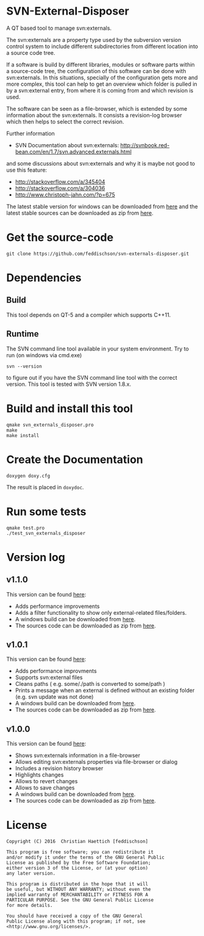 <!--- eat my shorts doxygen!! -->
SVN-External-Disposer
=======================

A QT based tool to manage svn:externals.

The svn:externals are a property type used by the subversion version control system
to include different subdirectories from different location into a source code tree.

If a software is build by different libraries, modules or software parts within a 
source-code tree, the configuration of this software can be done with svn:externals.
In this situations, specially of the configuration gets more and more complex,
this tool can help to get an overview which folder is pulled in by a svn:external entry, 
from where it is coming from and which revision is used.

The software can be seen as a file-browser, which is extended by some information about the
svn:externals. It consists a revision-log browser which then helps to select the correct revision.

Further information
   - SVN Documentation about svn:externals: http://svnbook.red-bean.com/en/1.7/svn.advanced.externals.html

and some discussions about svn:externals and why it is maybe not good to use this feature:
   - http://stackoverflow.com/a/345404
   - http://stackoverflow.com/a/304036
   - http://www.christoph-jahn.com/?p=675

The latest stable version for windows can be downloaded from [here][win32_v1.0.0] and the latest stable sources can be downloaded as zip from [here][source_v1.0.0].



Get the source-code
=======================

```
git clone https://github.com/feddischson/svn-externals-disposer.git
```



Dependencies
==============

Build
--------------
This tool depends on QT-5 and a compiler which supports C++11.

Runtime
--------------
The SVN command line tool available in your system environment.
Try to run (on windows via cmd.exe)
```
svn --version
```
to figure out if you have the SVN command line tool with the correct version.
This tool is tested with SVN version 1.8.x.


Build and install this tool
=======================

``` 
qmake svn_externals_disposer.pro
make
make install
```

Create the Documentation
=======================

```
doxygen doxy.cfg
```
The result is placed in `doxydoc`.


Run some tests
=======================

```
qmake test.pro
./test_svn_externals_disposer
```

Version log
=================

v1.1.0
-------
This version can be found [here][v1.1.0]:

  - Adds performance improvements
  - Adds a filter functionality to show only external-related files/folders.
  - A windows build can be downloaded from [here][win32_v1.1.0].
  - The sources code can be downloaded as zip from [here][source_v1.1.0].



v1.0.1
-------
This version can be found [here][v1.0.1]:

  - Adds performance improvments
  - Supports svn:external files
  - Cleans paths ( e.g. some/./path is converted to some/path )
  - Prints a message when an external is defined without an existing folder (e.g. svn update was not done)
  - A windows build can be downloaded from [here][win32_v1.0.1].
  - The sources code can be downloaded as zip from [here][source_v1.0.1].



v1.0.0
--------
This version can be found [here][v1.0.0]:

  - Shows svn:externals information in a file-browser
  - Allows editing svn:externals properties via file-browser or dialog
  - Includes a revision history browser
  - Highlights changes
  - Allows to revert changes
  - Allows to save changes
  - A windows build can be downloaded from [here][win32_v1.0.0].
  - The sources code can be downloaded as zip from [here][source_v1.0.0].


License
=======================

```
Copyright (C) 2016  Christian Haettich [feddischson]

This program is free software; you can redistribute it 
and/or modify it under the terms of the GNU General Public 
License as published by the Free Software Foundation; 
either version 3 of the License, or (at your option) 
any later version.

This program is distributed in the hope that it will 
be useful, but WITHOUT ANY WARRANTY; without even the 
implied warranty of MERCHANTABILITY or FITNESS FOR A 
PARTICULAR PURPOSE. See the GNU General Public License 
for more details.

You should have received a copy of the GNU General 
Public License along with this program; if not, see 
<http://www.gnu.org/licenses/>. 
```



[v1.1.0]: https://github.com/feddischson/svn-externals-disposer/releases/tag/v1.1.0
[win32_v1.1.0]: https://github.com/feddischson/svn-externals-disposer/releases/download/v1.1.0/svn_externals_disposer_v1.1.0_win32.zip
[source_v1.1.0]: https://github.com/feddischson/svn-externals-disposer/archive/v1.1.0.zip


[v1.0.1]: https://github.com/feddischson/svn-externals-disposer/releases/tag/v1.0.1
[win32_v1.0.1]: https://github.com/feddischson/svn-externals-disposer/releases/download/v1.0.1/svn_externals_disposer_v1.0.1_win32.zip
[source_v1.0.1]: https://github.com/feddischson/svn-externals-disposer/archive/v1.0.1.zip


[v1.0.0]: https://github.com/feddischson/svn-externals-disposer/releases/tag/v1.0.0
[win32_v1.0.0]: https://github.com/feddischson/svn-externals-disposer/releases/download/v1.0.0/svn_externals_disposer_v1.0.0_win32.zip
[source_v1.0.0]: https://github.com/feddischson/svn-externals-disposer/archive/v1.0.0.zip



